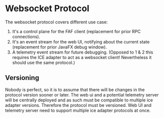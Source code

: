 # Websocket Protocol

The websocket protocol covers different use case:

1. It's a control plane for the FAF client (replacement for prior RPC connections).
2. It's an event stream for the web UI, notifying about the current state (replacement for prior JavaFX debug window).
3. A telemetry event stream for future debugging. (Opposed to 1 & 2 this requires the ICE adapter to act as a websocket client! Nevertheless it should use the same protocol.)

## Versioning

Nobody is perfect, so it is to assume that there will be changes in the protocol version sooner or later. The web ui and a potential telemetry server will be centrally deployed and as such must be compatible to multiple ice adapter versions. Therefore the protocol must be versioned. Web UI and telemetry server need to support multiple ice adapter protocols at once. 
